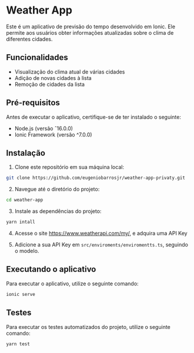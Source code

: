 # Weather App

Este é um aplicativo de previsão do tempo desenvolvido em Ionic. Ele permite aos usuários obter informações atualizadas sobre o clima de diferentes cidades.

## Funcionalidades

- Visualização do clima atual de várias cidades
- Adição de novas cidades à lista
- Remoção de cidades da lista

## Pré-requisitos

Antes de executar o aplicativo, certifique-se de ter instalado o seguinte:

- Node.js (versão ˆ16.0.0)
- Ionic Framework (versão ^7.0.0)

## Instalação

1. Clone este repositório em sua máquina local:

```sh 
git clone https://github.com/eugeniobarrosjr/weather-app-privaty.git
```

2. Navegue até o diretório do projeto:

```sh 
cd weather-app
```

3. Instale as dependências do projeto:

```sh 
yarn intall
```

4. Acesse o site https://www.weatherapi.com/my/, e adquira uma API Key

5. Adicione a sua API Key em `src/enviroments/enviromentts.ts`, seguindo o modelo.


## Executando o aplicativo

Para executar o aplicativo, utilize o seguinte comando:
```sh
ionic serve
```

## Testes

Para executar os testes automatizados do projeto, utilize o seguinte comando:

```sh
yarn test
```
